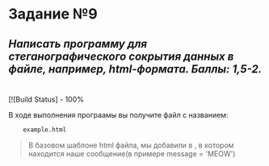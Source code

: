 # Задание №9
## _Написать программу для стеганографического сокрытия данных в файле, например, html-формата. Баллы: 1,5-2._


#
#

[![Build Status] - 100%

В ходе выполнения програамы вы получите файл с названием:
```sh
    example.html
```
>В базовом шаблоне html файла, мы добавили <meta> в <head> , в котором находится наше сообщение(в примере message = 'MEOW')
